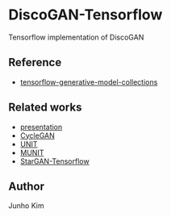 # DiscoGAN-Tensorflow
Tensorflow implementation of DiscoGAN

## Reference
* [tensorflow-generative-model-collections](https://github.com/hwalsuklee/tensorflow-generative-model-collections)

## Related works
* [presentation](https://www.slideshare.net/ssuser34f9fc/gan-inkakao)
* [CycleGAN](https://github.com/taki0112/CycleGAN-Tensorflow)
* [UNIT](https://github.com/taki0112/UNIT-Tensorflow)
* [MUNIT](https://github.com/taki0112/MUNIT-Tensorflow)
* [StarGAN-Tensorflow](https://github.com/taki0112/StarGAN-Tensorflow)

## Author
Junho Kim
